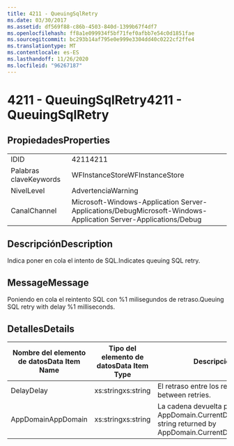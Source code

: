 ```yaml
---
title: 4211 - QueuingSqlRetry
ms.date: 03/30/2017
ms.assetid: df569f88-c86b-4503-840d-1399b67f4df7
ms.openlocfilehash: ff8a1e099934f5bf71fef0afbb7e54c0d1851fae
ms.sourcegitcommit: bc293b14af795e0e999e3304dd40c0222cf2ffe4
ms.translationtype: MT
ms.contentlocale: es-ES
ms.lasthandoff: 11/26/2020
ms.locfileid: "96267187"
---
```

# <a name="4211---queuingsqlretry"></a><span data-ttu-id="5ec66-102">4211 - QueuingSqlRetry</span><span class="sxs-lookup"><span data-stu-id="5ec66-102">4211 - QueuingSqlRetry</span></span>

## <a name="properties"></a><span data-ttu-id="5ec66-103">Propiedades</span><span class="sxs-lookup"><span data-stu-id="5ec66-103">Properties</span></span>  
  
|||  
|-|-|  
|<span data-ttu-id="5ec66-104">ID</span><span class="sxs-lookup"><span data-stu-id="5ec66-104">ID</span></span>|<span data-ttu-id="5ec66-105">4211</span><span class="sxs-lookup"><span data-stu-id="5ec66-105">4211</span></span>|  
|<span data-ttu-id="5ec66-106">Palabras clave</span><span class="sxs-lookup"><span data-stu-id="5ec66-106">Keywords</span></span>|<span data-ttu-id="5ec66-107">WFInstanceStore</span><span class="sxs-lookup"><span data-stu-id="5ec66-107">WFInstanceStore</span></span>|  
|<span data-ttu-id="5ec66-108">Nivel</span><span class="sxs-lookup"><span data-stu-id="5ec66-108">Level</span></span>|<span data-ttu-id="5ec66-109">Advertencia</span><span class="sxs-lookup"><span data-stu-id="5ec66-109">Warning</span></span>|  
|<span data-ttu-id="5ec66-110">Canal</span><span class="sxs-lookup"><span data-stu-id="5ec66-110">Channel</span></span>|<span data-ttu-id="5ec66-111">Microsoft-Windows-Application Server-Applications/Debug</span><span class="sxs-lookup"><span data-stu-id="5ec66-111">Microsoft-Windows-Application Server-Applications/Debug</span></span>|  
  
## <a name="description"></a><span data-ttu-id="5ec66-112">Descripción</span><span class="sxs-lookup"><span data-stu-id="5ec66-112">Description</span></span>  

 <span data-ttu-id="5ec66-113">Indica poner en cola el intento de SQL.</span><span class="sxs-lookup"><span data-stu-id="5ec66-113">Indicates queuing SQL retry.</span></span>  
  
## <a name="message"></a><span data-ttu-id="5ec66-114">Message</span><span class="sxs-lookup"><span data-stu-id="5ec66-114">Message</span></span>  

 <span data-ttu-id="5ec66-115">Poniendo en cola el reintento SQL con %1 milisegundos de retraso.</span><span class="sxs-lookup"><span data-stu-id="5ec66-115">Queuing SQL retry with delay %1 milliseconds.</span></span>  
  
## <a name="details"></a><span data-ttu-id="5ec66-116">Detalles</span><span class="sxs-lookup"><span data-stu-id="5ec66-116">Details</span></span>  
  
|<span data-ttu-id="5ec66-117">Nombre del elemento de datos</span><span class="sxs-lookup"><span data-stu-id="5ec66-117">Data Item Name</span></span>|<span data-ttu-id="5ec66-118">Tipo del elemento de datos</span><span class="sxs-lookup"><span data-stu-id="5ec66-118">Data Item Type</span></span>|<span data-ttu-id="5ec66-119">Descripción</span><span class="sxs-lookup"><span data-stu-id="5ec66-119">Description</span></span>|  
|--------------------|--------------------|-----------------|  
|<span data-ttu-id="5ec66-120">Delay</span><span class="sxs-lookup"><span data-stu-id="5ec66-120">Delay</span></span>|<span data-ttu-id="5ec66-121">xs:string</span><span class="sxs-lookup"><span data-stu-id="5ec66-121">xs:string</span></span>|<span data-ttu-id="5ec66-122">El retraso entre los reintentos.</span><span class="sxs-lookup"><span data-stu-id="5ec66-122">The delay between retries.</span></span>|  
|<span data-ttu-id="5ec66-123">AppDomain</span><span class="sxs-lookup"><span data-stu-id="5ec66-123">AppDomain</span></span>|<span data-ttu-id="5ec66-124">xs:string</span><span class="sxs-lookup"><span data-stu-id="5ec66-124">xs:string</span></span>|<span data-ttu-id="5ec66-125">La cadena devuelta por AppDomain.CurrentDomain.FriendlyName.</span><span class="sxs-lookup"><span data-stu-id="5ec66-125">The string returned by AppDomain.CurrentDomain.FriendlyName.</span></span>|
